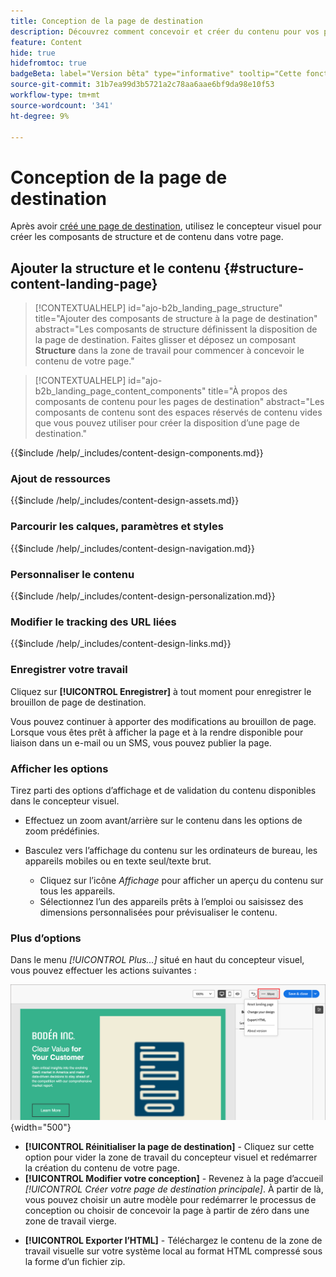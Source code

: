 ```yaml
---
title: Conception de la page de destination
description: Découvrez comment concevoir et créer du contenu pour vos pages de destination qui prennent en charge les parcours et les campagnes de compte.
feature: Content
hide: true
hidefromtoc: true
badgeBeta: label="Version bêta" type="informative" tooltip="Cette fonctionnalité est actuellement en version bêta limitée"
source-git-commit: 31b7ea99d3b5721a2c78aa6aae6bf9da98e10f53
workflow-type: tm+mt
source-wordcount: '341'
ht-degree: 9%

---
```


# Conception de la page de destination

Après avoir [créé une page de destination](./landing-pages.md#create-a-landing-page), utilisez le concepteur visuel pour créer les composants de structure et de contenu dans votre page.

## Ajouter la structure et le contenu {#structure-content-landing-page}

>[!CONTEXTUALHELP]
>id="ajo-b2b_landing_page_structure"
>title="Ajouter des composants de structure à la page de destination"
>abstract="Les composants de structure définissent la disposition de la page de destination. Faites glisser et déposez un composant **Structure** dans la zone de travail pour commencer à concevoir le contenu de votre page."

>[!CONTEXTUALHELP]
>id="ajo-b2b_landing_page_content_components"
>title="À propos des composants de contenu pour les pages de destination"
>abstract="Les composants de contenu sont des espaces réservés de contenu vides que vous pouvez utiliser pour créer la disposition d’une page de destination."

{{$include /help/_includes/content-design-components.md}}

### Ajout de ressources

{{$include /help/_includes/content-design-assets.md}}

### Parcourir les calques, paramètres et styles

{{$include /help/_includes/content-design-navigation.md}}

### Personnaliser le contenu

{{$include /help/_includes/content-design-personalization.md}}

### Modifier le tracking des URL liées

{{$include /help/_includes/content-design-links.md}}

### Enregistrer votre travail

Cliquez sur **[!UICONTROL Enregistrer]** à tout moment pour enregistrer le brouillon de page de destination.

Vous pouvez continuer à apporter des modifications au brouillon de page. Lorsque vous êtes prêt à afficher la page et à la rendre disponible pour liaison dans un e-mail ou un SMS, vous pouvez publier la page.

### Afficher les options

Tirez parti des options d’affichage et de validation du contenu disponibles dans le concepteur visuel.

* Effectuez un zoom avant/arrière sur le contenu dans les options de zoom prédéfinies.

* Basculez vers l’affichage du contenu sur les ordinateurs de bureau, les appareils mobiles ou en texte seul/texte brut.
   * Cliquez sur l’icône _Affichage_ pour afficher un aperçu du contenu sur tous les appareils.
   * Sélectionnez l’un des appareils prêts à l’emploi ou saisissez des dimensions personnalisées pour prévisualiser le contenu.

### Plus d’options

Dans le menu _[!UICONTROL Plus...]_ situé en haut du concepteur visuel, vous pouvez effectuer les actions suivantes :

![Cliquez sur Plus pour accéder aux actions du modèle](./assets/landing-page-designer-more-menu.png){width="500"}

* **[!UICONTROL Réinitialiser la page de destination]** - Cliquez sur cette option pour vider la zone de travail du concepteur visuel et redémarrer la création du contenu de votre page.
* **[!UICONTROL Modifier votre conception]** - Revenez à la page d’accueil _[!UICONTROL Créer votre page de destination principale]_. À partir de là, vous pouvez choisir un autre modèle pour redémarrer le processus de conception ou choisir de concevoir la page à partir de zéro dans une zone de travail vierge.
<!--- * **[!UICONTROL Save as content template]** - Save the page body as a landing page template to be reused across multiple landing pages. You provide a name and description for the template and save it to the list of saved  landing page templates. -->
* **[!UICONTROL Exporter l’HTML]** - Téléchargez le contenu de la zone de travail visuelle sur votre système local au format HTML compressé sous la forme d’un fichier zip.
